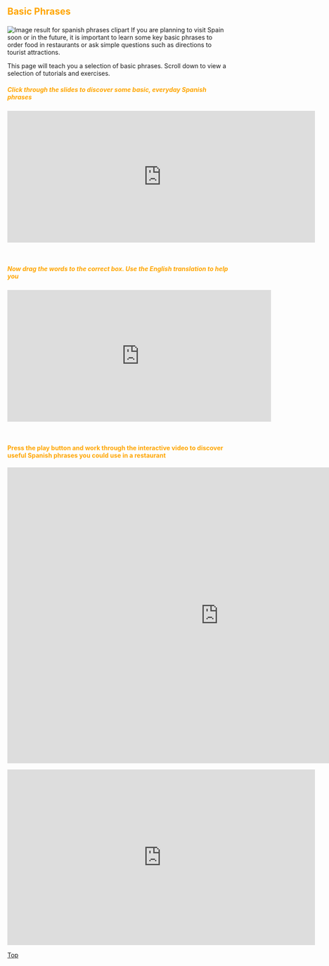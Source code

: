<h2><p style="color:orange;">Basic Phrases</p></h2>
<p></p>
<img class="imgLeft"
src="https://comps.canstockphoto.com/bienvenida-hola-gracias-espana-vector-clipart_csp58948508.jpg" 
alt="Image result for spanish phrases clipart">
     If you are planning to visit Spain soon or in the future, it is important to learn some key basic phrases to order food in restaurants or ask simple questions such as directions to tourist attractions. <p></p>
     This page will teach you a selection of basic phrases. Scroll down to view a selection of tutorials and exercises.
<div style="clear:both;"> </div>
 
 <p> <h5><p style="color:orange;"> Click through the slides to discover some basic, everyday Spanish phrases</p></h5> <iframe src="https://h5p.org/h5p/embed/392678" width="700" height="300" frameborder="0" allowfullscreen="allowfullscreen"></iframe><script src="https://h5p.org/sites/all/modules/h5p/library/js/h5p-resizer.js" charset="UTF-8"></script>
  </p>
  <br>
  <p> <h5><p style="color:orange;">Now drag the words to the correct box. Use the English translation to help you</p></h5>
     <iframe src="https://h5p.org/h5p/embed/392745" width="600" height="300" frameborder="0" allowfullscreen="allowfullscreen"></iframe><script src="https://h5p.org/sites/all/modules/h5p/library/js/h5p-resizer.js" charset="UTF-8"></script>
     </p>
     <br>
  <h4><p style="color:orange;">Press the play button and work through the interactive video to discover useful Spanish phrases you could use in a restaurant</p></h4>
<iframe src="https://h5p.org/h5p/embed/392547" width="960" height="674" frameborder="0" allowfullscreen="allowfullscreen"></iframe><script src="https://h5p.org/sites/all/modules/h5p/library/js/h5p-resizer.js" charset="UTF-8"></script>
<p></p>
<iframe src="https://h5p.org/h5p/embed/392621" width="700" height="400" frameborder="0" allowfullscreen="allowfullscreen"></iframe><script src="https://h5p.org/sites/all/modules/h5p/library/js/h5p-resizer.js" charset="UTF-8"></script>
<p></p>
<a href="#top">Top</a>
